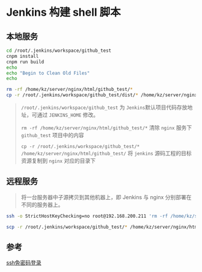 # Jenkins 构建 shell 脚本

## 本地服务
```bash
cd /root/.jenkins/workspace/github_test
cnpm install
cnpm run build
echo
echo "Begin to Clean Old Files"
echo

rm -rf /home/kz/server/nginx/html/github_test/*
cp -r /root/.jenkins/workspace/github_test/dist/* /home/kz/server/nginx/html/github_test/

```

> `/root/.jenkins/workspace/github_test` 为 `Jenkins`默认项目代码存放地址，可通过 `JENKINS_HOME` 修改。
> 
> `rm -rf /home/kz/server/nginx/html/github_test/*` 清除 `nginx` 服务下 `github_test` 项目中的内容
> 
> `cp -r /root/.jenkins/workspace/github_test/* /home/kz/server/nginx/html/github_test/` 将 `jenkins` 源码工程的目标资源复制到 `nginx` 对应的目录下


## 远程服务

> 将一台服务器中子源拷贝到其他机器上，即 Jenkins 与 nginx 分别部署在不同的服务器上。


```bash
ssh -o StrictHostKeyChecking=no root@192.168.200.211 'rm -rf /home/kz/server/nginx/html/github_test/*'

scp -r /root/.jenkins/workspace/github_test/* /home/kz/server/nginx/html/github_test/
```

## 参考

[ssh免密码登录](http://www.cnblogs.com/xubing-613/p/6844564.html)